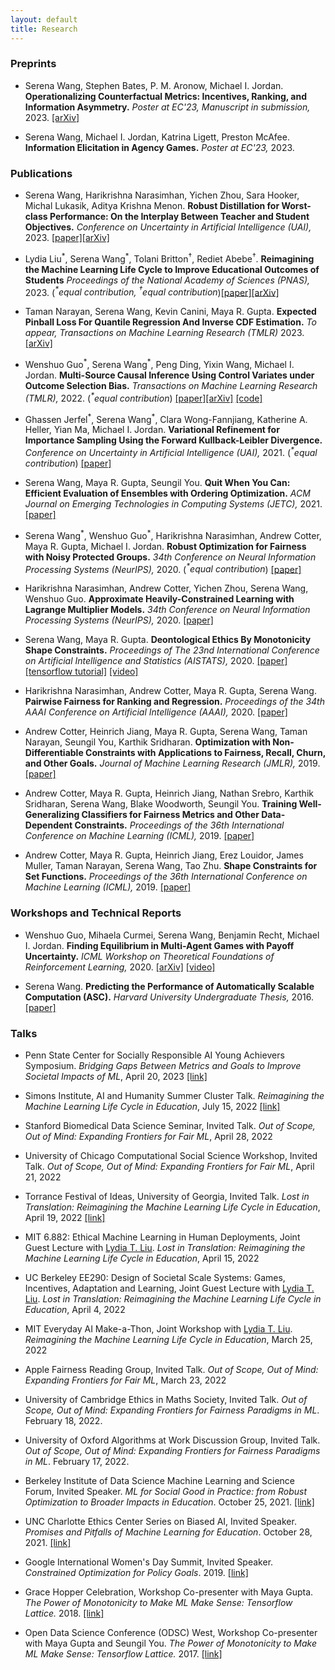 ```yaml
---
layout: default
title: Research
---
```

### Preprints
* Serena Wang, Stephen Bates, P. M. Aronow, Michael I. Jordan.
**Operationalizing Counterfactual Metrics: Incentives, Ranking, and Information Asymmetry.** *Poster at EC'23, Manuscript in submission,* 2023. [[arXiv]](https://arxiv.org/abs/2305.14595)

* Serena Wang, Michael I. Jordan, Katrina Ligett, Preston McAfee.
**Information Elicitation in Agency Games.** *Poster at EC'23,* 2023. 

### Publications
* Serena Wang, Harikrishna Narasimhan, Yichen Zhou, Sara Hooker, Michal Lukasik, Aditya Krishna Menon.
**Robust Distillation for Worst-class Performance: On the Interplay Between Teacher and Student Objectives.** *Conference on Uncertainty in Artificial Intelligence (UAI),* 2023. [[paper]](https://proceedings.mlr.press/v216/wang23e.html)[[arXiv]](https://arxiv.org/abs/2206.06479)  

* Lydia Liu<sup>\*</sup>, Serena Wang<sup>\*</sup>, Tolani Britton<sup><span>&#8224;</span></sup>,  Rediet Abebe<sup><span>&#8224;</span></sup>. **Reimagining the Machine Learning Life Cycle to Improve Educational Outcomes of Students** *Proceedings of the National Academy of Sciences (PNAS),* 2023.  (*<sup>\*</sup>equal contribution, <sup><span>&#8224;</span></sup>equal contribution*)[[paper]](https://www.pnas.org/doi/10.1073/pnas.2204781120)[[arXiv]](https://arxiv.org/abs/2209.03929)


* Taman Narayan, Serena Wang, Kevin Canini, Maya R. Gupta.
**Expected Pinball Loss For Quantile Regression And Inverse CDF Estimation.** *To appear, Transactions on Machine Learning Research (TMLR)* 2023. [[arXiv]](https://arxiv.org/abs/2102.05135)

* Wenshuo Guo<sup>\*</sup>, Serena Wang<sup>\*</sup>, Peng Ding, Yixin Wang, Michael I. Jordan.
**Multi-Source Causal Inference Using Control Variates under Outcome Selection Bias.** *Transactions on Machine Learning Research (TMLR),* 2022. (*<sup>\*</sup>equal contribution*) [[paper]](https://openreview.net/pdf?id=CrimIjBa64)[[arXiv]](https://arxiv.org/abs/2103.16689) [[code]](https://github.com/serenalwang/multisource-causal-public)

* Ghassen Jerfel<sup>\*</sup>, Serena Wang<sup>\*</sup>, Clara Wong-Fannjiang, Katherine A. Heller, Yian Ma, Michael I. Jordan.
**Variational Refinement for Importance Sampling Using the Forward Kullback-Leibler Divergence.** *Conference on Uncertainty in Artificial Intelligence (UAI),* 2021. (*<sup>\*</sup>equal contribution*) [[paper]](https://proceedings.mlr.press/v161/jerfel21a/jerfel21a.pdf)


* Serena Wang, Maya R. Gupta, Seungil You.
**Quit When You Can: Efficient Evaluation of Ensembles with Ordering Optimization.** *ACM Journal on Emerging Technologies in Computing Systems (JETC),* 2021. [[paper]](https://dl.acm.org/doi/10.1145/3451209)

* Serena Wang<sup>\*</sup>, Wenshuo Guo<sup>\*</sup>, Harikrishna Narasimhan, Andrew Cotter, Maya R. Gupta, Michael I. Jordan.
**Robust Optimization for Fairness with Noisy Protected Groups.** *34th Conference on Neural Information Processing Systems (NeurIPS),* 2020. (*<sup>\*</sup>equal contribution*) [[paper]](https://proceedings.neurips.cc//paper/2020/file/37d097caf1299d9aa79c2c2b843d2d78-Paper.pdf) 


* Harikrishna Narasimhan, Andrew Cotter, Yichen Zhou, Serena Wang, Wenshuo Guo.
**Approximate Heavily-Constrained Learning with Lagrange Multiplier Models.** *34th Conference on Neural Information Processing Systems (NeurIPS),* 2020. [[paper]](https://proceedings.neurips.cc/paper/2020/hash/62db9e3397c76207a687c360e0243317-Abstract.html)

* Serena Wang, Maya R. Gupta.
**Deontological Ethics By Monotonicity Shape Constraints.** *Proceedings of The 23nd International Conference on Artificial Intelligence and Statistics (AISTATS),* 2020. [[paper]](http://proceedings.mlr.press/v108/wang20e.html) [[tensorflow tutorial]](https://www.tensorflow.org/lattice/tutorials/shape_constraints_for_ethics) [[video]](https://slideslive.com/38930135/deontological-ethics-by-monotonicity-shape-constraints)

* Harikrishna Narasimhan, Andrew Cotter,  Maya R. Gupta, Serena Wang.
**Pairwise Fairness for Ranking and Regression.** *Proceedings of the 34th AAAI Conference on Artificial Intelligence (AAAI),* 2020. [[paper]](https://arxiv.org/abs/1906.05330) 

* Andrew Cotter, Heinrich Jiang, Maya R. Gupta, Serena Wang, Taman Narayan, Seungil You, Karthik Sridharan.
**Optimization with Non-Differentiable Constraints with Applications to Fairness, Recall, Churn, and Other Goals.** *Journal of Machine Learning Research (JMLR),* 2019. [[paper]](http://jmlr.csail.mit.edu/papers/volume20/18-616/18-616.pdf) 

* Andrew Cotter, Maya R. Gupta, Heinrich Jiang, Nathan Srebro, Karthik Sridharan, Serena Wang, Blake Woodworth, Seungil You.
**Training Well-Generalizing Classifiers for Fairness Metrics and Other Data-Dependent Constraints.** *Proceedings of the 36th International Conference on Machine Learning (ICML),* 2019. [[paper]](http://proceedings.mlr.press/v97/cotter19b/cotter19b.pdf) 

* Andrew Cotter, Maya R. Gupta, Heinrich Jiang, Erez Louidor, James Muller, Taman Narayan, Serena Wang, Tao Zhu.
**Shape Constraints for Set Functions.** *Proceedings of the 36th International Conference on Machine Learning (ICML),* 2019. [[paper]](http://proceedings.mlr.press/v97/cotter19a/cotter19a.pdf) 

### Workshops and Technical Reports
* Wenshuo Guo, Mihaela Curmei, Serena Wang, Benjamin Recht, Michael I. Jordan.
**Finding Equilibrium in Multi-Agent Games with Payoff Uncertainty.** *ICML Workshop on Theoretical Foundations of Reinforcement Learning,* 2020. [[arXiv]](https://arxiv.org/abs/2007.05647) [[video]](https://www.youtube.com/watch?v=Gyen7CMiRHo&feature=youtu.be) 

* Serena Wang. **Predicting the Performance of Automatically Scalable Computation (ASC).** *Harvard University Undergraduate Thesis,* 2016. [[paper]](https://dash.harvard.edu/handle/1/38811450) 

### Talks
* Penn State Center for Socially Responsible AI Young Achievers Symposium. *Bridging Gaps Between Metrics and Goals to Improve Societal Impacts of ML*, April 20, 2023 [[link]](https://csrai.psu.edu/initiatives/young-achievers)

* Simons Institute, AI and Humanity Summer Cluster Talk. *Reimagining the Machine Learning Life Cycle in Education*, July 15, 2022 [[link]](https://simons.berkeley.edu/talks/tbd-454)

* Stanford Biomedical Data Science Seminar, Invited Talk. *Out of Scope, Out of Mind: Expanding Frontiers for Fair ML*, April 28, 2022

* University of Chicago Computational Social Science Workshop, Invited Talk. *Out of Scope, Out of Mind: Expanding Frontiers for Fair ML*, April 21, 2022

* Torrance Festival of Ideas, University of Georgia, Invited Talk. *Lost in Translation: Reimagining the Machine Learning Life Cycle in Education*, April 19, 2022 [[link]](https://calendar.uga.edu/event/2022_torrance_festival_of_ideas#.Yi2CShPMKdZ)

* MIT 6.882: Ethical Machine Learning in Human Deployments, Joint Guest Lecture with [Lydia T. Liu](https://www.lydiatliu.com/). *Lost in Translation: Reimagining the Machine Learning Life Cycle in Education*, April 15, 2022

* UC Berkeley EE290: Design of Societal Scale Systems: Games, Incentives, Adaptation and Learning, Joint Guest Lecture with [Lydia T. Liu](https://www.lydiatliu.com/). *Lost in Translation: Reimagining the Machine Learning Life Cycle in Education*, April 4, 2022

* MIT Everyday AI Make-a-Thon, Joint Workshop with [Lydia T. Liu](https://www.lydiatliu.com/). *Reimagining the Machine Learning Life Cycle in Education*, March 25, 2022

* Apple Fairness Reading Group, Invited Talk. *Out of Scope, Out of Mind: Expanding Frontiers for Fair ML*, March 23, 2022

* University of Cambridge Ethics in Maths Society, Invited Talk. *Out of Scope, Out of Mind: Expanding Frontiers for Fairness Paradigms in ML*. February 18, 2022.

* University of Oxford Algorithms at Work Discussion Group, Invited Talk. *Out of Scope, Out of Mind: Expanding Frontiers for Fairness Paradigms in ML*. February 17, 2022.

* Berkeley Institute of Data Science Machine Learning and Science Forum, Invited Speaker. *ML for Social Good in Practice: from Robust Optimization to Broader Impacts in Education*. October 25, 2021. [[link]](https://bids.berkeley.edu/events/machine-learning-and-science-forum-2021-1025)

* UNC Charlotte Ethics Center Series on Biased AI, Invited Speaker. *Promises and Pitfalls of Machine Learning for Education*. October 28, 2021. [[link]](https://ethics.charlotte.edu/news-events/serena-wang-promises-and-pitfalls-machine-learning-education) 

* Google International Women's Day Summit, Invited Speaker. *Constrained Optimization for Policy Goals*. 2019. [[link]](https://buildyourfuture.withgoogle.com/programs/iwd-event-series/)

* Grace Hopper Celebration, Workshop Co-presenter with Maya Gupta. *The Power of Monotonicity to Make ML Make Sense: Tensorflow Lattice.* 2018. [[link]](https://ghc.anitab.org/)

* Open Data Science Conference (ODSC) West, Workshop Co-presenter with Maya Gupta and Seungil You. *The Power of Monotonicity to Make ML Make Sense: Tensorflow Lattice.* 2017. [[link]](https://odsc.com/speakers/deep-learning-3/)